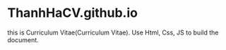 # ThanhHaCV.github.io
this is Curriculum Vitae(Curriculum Vitae). Use Html, Css, JS to build the document.
